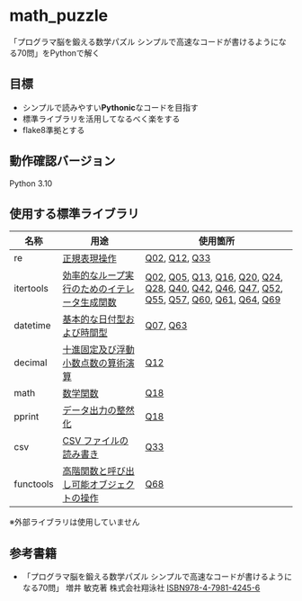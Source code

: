 # math_puzzle
「プログラマ脳を鍛える数学パズル シンプルで高速なコードが書けるようになる70問」をPythonで解く

## 目標
- シンプルで読みやすい**Pythonic**なコードを目指す
- 標準ライブラリを活用してなるべく楽をする
- flake8準拠とする

## 動作確認バージョン
Python 3.10

## 使用する標準ライブラリ
| 名称 | 用途 | 使用箇所 |
|---|---|---|
|re |[正規表現操作](https://docs.python.org/ja/3/library/re.html) | [Q02](https://github.com/y-tetsu/math_puzzle/blob/master/q02.py), [Q12](https://github.com/y-tetsu/math_puzzle/blob/master/q12.py), [Q33](https://github.com/y-tetsu/math_puzzle/blob/master/q33.py) |
|itertools |[効率的なループ実行のためのイテレータ生成関数](https://docs.python.org/ja/3/library/itertools.html) | [Q02](https://github.com/y-tetsu/math_puzzle/blob/master/q02.py), [Q05](https://github.com/y-tetsu/math_puzzle/blob/master/q05.py), [Q13](https://github.com/y-tetsu/math_puzzle/blob/master/q13.py), [Q16](https://github.com/y-tetsu/math_puzzle/blob/master/q16.py), [Q20](https://github.com/y-tetsu/math_puzzle/blob/master/q20.py), [Q24](https://github.com/y-tetsu/math_puzzle/blob/master/q24.py), [Q28](https://github.com/y-tetsu/math_puzzle/blob/master/q28.py), [Q40](https://github.com/y-tetsu/math_puzzle/blob/master/q40.py), [Q42](https://github.com/y-tetsu/math_puzzle/blob/master/q42.py), [Q46](https://github.com/y-tetsu/math_puzzle/blob/master/q46.py), [Q47](https://github.com/y-tetsu/math_puzzle/blob/master/q47.py), [Q52](https://github.com/y-tetsu/math_puzzle/blob/master/q52.py), [Q55](https://github.com/y-tetsu/math_puzzle/blob/master/q55.py), [Q57](https://github.com/y-tetsu/math_puzzle/blob/master/q57.py), [Q60](https://github.com/y-tetsu/math_puzzle/blob/master/q60.py), [Q61](https://github.com/y-tetsu/math_puzzle/blob/master/q61.py), [Q64](https://github.com/y-tetsu/math_puzzle/blob/master/q64.py), [Q69](https://github.com/y-tetsu/math_puzzle/blob/master/q69.py) |
|datetime |[基本的な日付型および時間型](https://docs.python.org/ja/3/library/datetime.html) | [Q07](https://github.com/y-tetsu/math_puzzle/blob/master/q07.py), [Q63](https://github.com/y-tetsu/math_puzzle/blob/master/q63.py) |
|decimal |[十進固定及び浮動小数点数の算術演算](https://docs.python.org/ja/3/library/decimal.html) | [Q12](https://github.com/y-tetsu/math_puzzle/blob/master/q12.py) |
|math |[数学関数](https://docs.python.org/ja/3/library/math.html) | [Q18](https://github.com/y-tetsu/math_puzzle/blob/master/q18.py) |
|pprint |[データ出力の整然化](https://docs.python.org/ja/3/library/pprint.html) | [Q18](https://github.com/y-tetsu/math_puzzle/blob/master/q18.py) |
|csv |[CSV ファイルの読み書き](https://docs.python.org/ja/3/library/csv.html) | [Q33](https://github.com/y-tetsu/math_puzzle/blob/master/q33.py) |
|functools |[高階関数と呼び出し可能オブジェクトの操作](https://docs.python.org/ja/3/library/functools.html) | [Q68](https://github.com/y-tetsu/math_puzzle/blob/master/q68.py) |

※外部ライブラリは使用していません

## 参考書籍
- 「プログラマ脳を鍛える数学パズル シンプルで高速なコードが書けるようになる70問」 増井 敏克著 株式会社翔泳社 [ISBN978-4-7981-4245-6](https://books.google.co.jp/books?id=dnzCCgAAQBAJ&pg=PA312&lpg=PA312&dq=ISBN978-4-7981-4245-6&source=bl&ots=AQYxdf9F9_&sig=ACfU3U0SOUkmrUcqSzOTBvrRH-gMlJ1wnA&hl=ja&sa=X&ved=2ahUKEwjXifW54eLpAhWTEqYKHQ9CBogQ6AEwAXoECAkQAQ#v=onepage&q=ISBN978-4-7981-4245-6&f=false)

